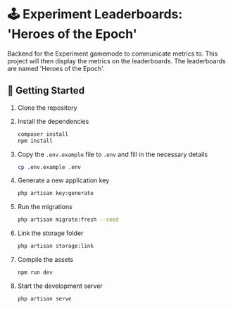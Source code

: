 # 🕹 Experiment Leaderboards: 'Heroes of the Epoch'

Backend for the Experiment gamemode to communicate metrics to. This project will then display the metrics on the leaderboards. The leaderboards are named 'Heroes of the Epoch'.

## 🚀 Getting Started

1. Clone the repository

2. Install the dependencies

    ```bash
    composer install
    npm install
    ```

3. Copy the `.env.example` file to `.env` and fill in the necessary details

    ```bash
    cp .env.example .env
    ```

4. Generate a new application key

    ```bash
    php artisan key:generate
    ```

5. Run the migrations

    ```bash
    php artisan migrate:fresh --seed
    ```

6. Link the storage folder

    ```bash
    php artisan storage:link
    ```

7. Compile the assets

    ```bash
    npm run dev
    ```

8. Start the development server

    ```bash
    php artisan serve
    ```
